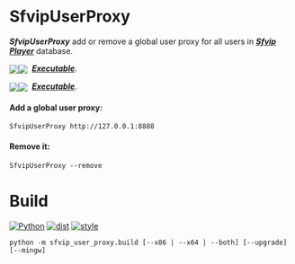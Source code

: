 # SfvipUserProxy
***SfvipUserProxy*** add or remove a global user proxy for all users in ***[Sfvip Player](https://serbianforum-org.translate.goog/threads/sf-vip-plejer.878393/?_x_tr_sl=sr&_x_tr_tl=en)*** database.

<img src="https://img.shields.io/badge/Version-0.2-informational" valign="middle"><img src="https://img.shields.io/badge/x64-informational?logo=windows&logoColor=white" valign="middle"> &nbsp;[***Executable***](https://github.com/sebdelsol/sfvip-all/raw/master/sfvip_user_proxy/build/0.2/x64/SfvipUserProxy.exe).

<img src="https://img.shields.io/badge/Version-0.2-informational" valign="middle"><img src="https://img.shields.io/badge/x86-informational?logo=windows&logoColor=white" valign="middle"> &nbsp;[***Executable***](https://github.com/sebdelsol/sfvip-all/raw/master/sfvip_user_proxy/build/0.2/x86/SfvipUserProxy.exe).

#### Add a global user proxy:
```console
SfvipUserProxy http://127.0.0.1:8888
```
#### Remove it:
```console
SfvipUserProxy --remove
```

# Build
[![Python](https://img.shields.io/badge/Python-3.11.4-fbdf79)](https://www.python.org/downloads/release/python-3114/)
[![dist](https://img.shields.io/badge/Dist-Nuitka-lightgrey)](https://nuitka.net/)
[![style](https://img.shields.io/badge/Style-Black-000000)](https://github.com/psf/black)

```console
python -m sfvip_user_proxy.build [--x86 | --x64 | --both] [--upgrade] [--mingw]
```